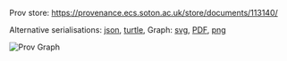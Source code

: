 
Prov store: https://provenance.ecs.soton.ac.uk/store/documents/113140/

Alternative serialisations: [json](https://provenance.ecs.soton.ac.uk/store/documents/113140.json), [turtle](https://provenance.ecs.soton.ac.uk/store/documents/113140.ttl),
Graph: [svg](https://provenance.ecs.soton.ac.uk/store/documents/113140.svg), [PDF](https://provenance.ecs.soton.ac.uk/store/documents/113140.pdf), [png](https://provenance.ecs.soton.ac.uk/store/documents/113140.png)

![Prov Graph](https://provenance.ecs.soton.ac.uk/store/documents/113140.png)

        